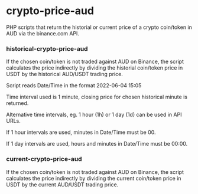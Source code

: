 # crypto-price-aud
PHP scripts that return the historial or current price of a crypto coin/token in AUD via the binance.com API.

### historical-crypto-price-aud

If the chosen coin/token is not traded against AUD on Binance, the script calculates the price indirectly by dividing the historial coin/token price in USDT by the historical AUD/USDT trading price.

Script reads Date/Time in the format 2022-06-04 15:05

Time interval used is 1 minute, closing price for chosen historical minute is returned.

Alternative time intervals, eg. 1 hour (1h) or 1 day (1d) can be used in API URLs.

If 1 hour intervals are used, minutes in Date/Time must be 00.

If 1 day intervals are used, hours and minutes in Date/Time must be 00:00.

### current-crypto-price-aud

If the chosen coin/token is not traded against AUD on Binance, the script calculates the price indirectly by dividing the current coin/token price in USDT by the current AUD/USDT trading price.
